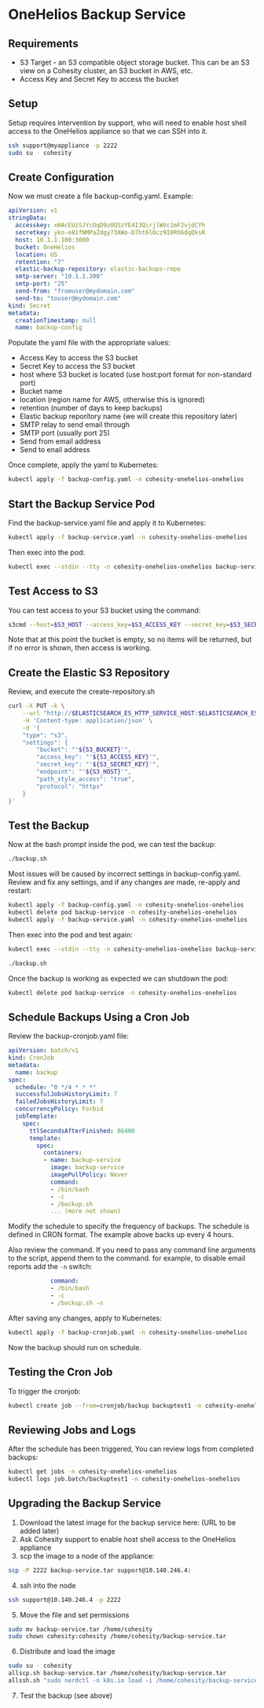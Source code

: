 # OneHelios Backup Service

## Requirements

* S3 Target - an S3 compatible object storage bucket. This can be an S3 view on a Cohesity cluster, an S3 bucket in AWS, etc.
* Access Key and Secret Key to access the bucket

## Setup

Setup requires intervention by support, who will need to enable host shell access to the OneHelios appliance so that we can SSH into it.

```bash
ssh support@myappliance -p 2222
sudo su - cohesity
```

## Create Configuration

Now we must create a file backup-config.yaml. Example:

```yaml
apiVersion: v1
stringData:
  accesskey: xHAcEUiSJYcOqD9zOQSzYE4I3QirjlWVc1mF2vjdCYh
  secretkey: yko-e81fNMPaZdgy73AWo-D7ht6lOcz9I0Rh6dqQksR
  host: 10.1.1.100:3000
  bucket: OneHelios
  location: US
  retention: "7"
  elastic-backup-repository: elastic-backups-repo
  smtp-server: "10.1.1.200"
  smtp-port: "25"
  send-from: "fromuser@mydomain.com"
  send-to: "touser@mydomain.com"
kind: Secret
metadata:
  creationTimestamp: null
  name: backup-config
```

Populate the yaml file with the appropriate values:

* Access Key to access the S3 bucket
* Secret Key to access the S3 bucket
* host where S3 bucket is located (use host:port format for non-standard port)
* Bucket name
* location (region name for AWS, otherwise this is ignored)
* retention (number of days to keep backups)
* Elastic backup reporitory name (we will create this repository later)
* SMTP relay to send email through
* SMTP port (usually port 25)
* Send from email address
* Send to enail address

Once complete, apply the yaml to Kubernetes:

```bash
kubectl apply -f backup-config.yaml -n cohesity-onehelios-onehelios
```

## Start the Backup Service Pod

Find the backup-service.yaml file and apply it to Kubernetes:

```bash
kubectl apply -f backup-service.yaml -n cohesity-onehelios-onehelios
```

Then exec into the pod:

```bash
kubectl exec --stdin --tty -n cohesity-onehelios-onehelios backup-service -- /bin/bash
```

## Test Access to S3

You can test access to your S3 bucket using the command:

```bash
s3cmd --host=$S3_HOST --access_key=$S3_ACCESS_KEY --secret_key=$S3_SECRET_KEY ls s3://$S3_BUCKET --no-check-certificate
```

Note that at this point the bucket is empty, so no items will be returned, but if no error is shown, then access is working.

## Create the Elastic S3 Repository

Review, and execute the create-repository.sh

```bash
curl -X PUT -k \
    --url "http://$ELASTICSEARCH_ES_HTTP_SERVICE_HOST:$ELASTICSEARCH_ES_HTTP_PORT_9200_TCP_PORT/_snapshot/$ELASTIC_BACKUP_REPOSITORY"  \
    -H 'Content-type: application/json' \
    -d '{
    "type": "s3",
    "settings": {
        "bucket": "'${S3_BUCKET}'",
        "access_key": "'${S3_ACCESS_KEY}'",
        "secret_key": "'${S3_SECRET_KEY}'",
        "endpoint": "'${S3_HOST}'",
        "path_style_access": "true",
        "protocol": "https"
    }
}'
```

## Test the Backup

Now at the bash prompt inside the pod, we can test the backup:

```bash
./backup.sh
```

Most issues will be caused by incorrect settings in backup-config.yaml. Review and fix any settings, and if any changes are made, re-apply and restart:

```bash
kubectl apply -f backup-config.yaml -n cohesity-onehelios-onehelios
kubectl delete pod backup-service -n cohesity-onehelios-onehelios
kubectl apply -f backup-service.yaml -n cohesity-onehelios-onehelios
```

Then exec into the pod and test again:

```bash
kubectl exec --stdin --tty -n cohesity-onehelios-onehelios backup-service -- /bin/bash
```

```bash
./backup.sh
```

Once the backup is working as expected we can shutdown the pod:

```bash
kubectl delete pod backup-service -n cohesity-onehelios-onehelios
```

## Schedule Backups Using a Cron Job

Review the backup-cronjob.yaml file:

```yaml
apiVersion: batch/v1
kind: CronJob
metadata:
  name: backup
spec:
  schedule: "0 */4 * * *"
  successfulJobsHistoryLimit: 7
  failedJobsHistoryLimit: 7
  concurrencyPolicy: Forbid
  jobTemplate:
    spec:
      ttlSecondsAfterFinished: 86400
      template:
        spec:
          containers:
          - name: backup-service
            image: backup-service
            imagePullPolicy: Never
            command:
            - /bin/bash
            - -c
            - /backup.sh
            ... (more not shown)
```

Modify the schedule to specify the frequency of backups. The schedule is defined in CRON format. The example above backs up every 4 hours.

Also review the command. If you need to pass any command line arguments to the script, append them to the command. for example, to disable email reports add the `-n` switch:

```yaml
            command:
            - /bin/bash
            - -c
            - /backup.sh -n
```

After saving any changes, apply to Kubernetes:

```bash
kubectl apply -f backup-cronjob.yaml -n cohesity-onehelios-onehelios
```

Now the backup should run on schedule.

## Testing the Cron Job

To trigger the cronjob:

```bash
kubectl create job --from=cronjob/backup backuptest1 -n cohesity-onehelios-onehelios
```

## Reviewing Jobs and Logs

After the schedule has been triggered, You can review logs from completed backups:

```bash
kubectl get jobs -n cohesity-onehelios-onehelios
kubectl logs job.batch/backuptest1 -n cohesity-onehelios-onehelios
```

## Upgrading the Backup Service

1. Download the latest image for the backup service here: (URL to be added later)
2. Ask Cohesity support to enable host shell access to the OneHelios appliance
3. scp the image to a node of the appliance:

```bash
scp -P 2222 backup-service.tar support@10.140.246.4:
```

4. ssh into the node

```bash
ssh support@10.140.246.4 -p 2222
```

5. Move the file and set permissions

```bash
sudo mv backup-service.tar /home/cohesity
sudo chown cohesity:cohesity /home/cohesity/backup-service.tar
```

6. Distribute and load the image

```bash
sudo su - cohesity
allscp.sh backup-service.tar /home/cohesity/backup-service.tar
allssh.sh "sudo nerdctl -n k8s.io load -i /home/cohesity/backup-service.tar"
```

7. Test the backup (see above)
